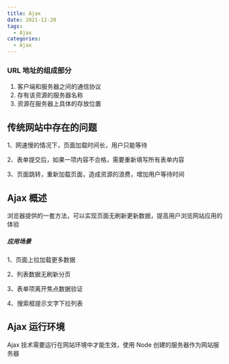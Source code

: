 ```yaml
---
title: Ajax
date: 2021-12-20
tags:
  - Ajax
categories:
  - Ajax
---
```


### URL 地址的组成部分

1. 客户端和服务器之间的通信协议
2. 存有该资源的服务器名称
3. 资源在服务器上具体的存放位置

## 传统网站中存在的问题

1、网速慢的情况下，页面加载时间长，用户只能等待

2、表单提交后，如果一项内容不合格，需要重新填写所有表单内容

3、页面跳转，重新加载页面，造成资源的浪费，增加用户等待时间

## Ajax 概述

浏览器提供的一套方法，可以实现页面无刷新更新数据，提高用户浏览网站应用的体验

##### 应用场景

1、页面上拉加载更多数据

2、列表数据无刷新分页

3、表单项离开焦点数据验证

4、搜索框提示文字下拉列表

## Ajax 运行环境

Ajax 技术需要运行在网站环境中才能生效，使用 Node 创建的服务器作为网站服务器
